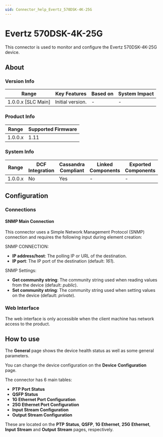 ```yaml
---
uid: Connector_help_Evertz_570DSK-4K-25G
---
```


# Evertz 570DSK-4K-25G

This connector is used to monitor and configure the Evertz 570DSK-4K-25G device.

## About

### Version Info

| Range                | Key Features     | Based on     | System Impact     |
|----------------------|------------------|--------------|-------------------|
| 1.0.0.x [SLC Main]   | Initial version. | -            | -                 |

### Product Info

| Range     | Supported Firmware     |
|-----------|------------------------|
| 1.0.0.x   | 1.11                   |

### System Info

| Range     | DCF Integration     | Cassandra Compliant     | Linked Components     | Exported Components     |
|-----------|---------------------|-------------------------|-----------------------|-------------------------|
| 1.0.0.x   | No                  | Yes                     | -                     | -                       |

## Configuration

### Connections

#### SNMP Main Connection

This connector uses a Simple Network Management Protocol (SNMP) connection and requires the following input during element creation:

SNMP CONNECTION:

- **IP address/host**: The polling IP or URL of the destination.
- **IP port**: The IP port of the destination (default: *161*).

SNMP Settings:

- **Get community string**: The community string used when reading values from the device (default: *public*).
- **Set community string**: The community string used when setting values on the device (default: *private*).

### Web Interface

The web interface is only accessible when the client machine has network access to the product.

## How to use

The **General** page shows the device health status as well as some general parameters.

You can change the device configuration on the **Device** **Configuration** page.

The connector has 6 main tables:

- **PTP Port Status**
- **QSFP Status**
- **1G Ethernet Port Configuration**
- **25G Ethernet Port Configuration**
- **Input Stream Configuration**
- **Output Stream Configuration**

These are located on the **PTP** **Status**, **QSFP**, **1G** **Ethernet**, **25G** **Ethernet**, **Input** **Stream** and **Output** **Stream** pages, respectively.
